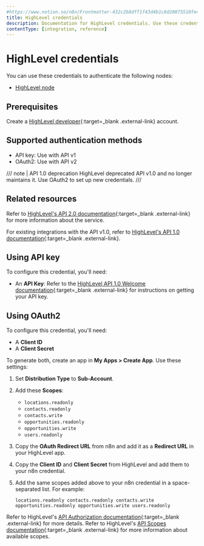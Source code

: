 ```yaml
---
#https://www.notion.so/n8n/Frontmatter-432c2b8dff1f43d4b1c8d20075510fe4
title: HighLevel credentials
description: Documentation for HighLevel credentials. Use these credentials to authenticate HighLevel in n8n, a workflow automation platform.
contentType: [integration, reference]
---
```


# HighLevel credentials

You can use these credentials to authenticate the following nodes:

* [HighLevel node](/integrations/builtin/app-nodes/n8n-nodes-base.highlevel/)

## Prerequisites

Create a [HighLevel developer](https://marketplace.gohighlevel.com/){:target=_blank .external-link} account.

## Supported authentication methods

- API key: Use with API v1
- OAuth2: Use with API v2

/// note | API 1.0 deprecation
HighLevel deprecated API v1.0 and no longer maintains it. Use OAuth2 to set up new credentials.
///

## Related resources

Refer to [HighLevel's API 2.0 documentation](https://highlevel.stoplight.io/docs/integrations/0443d7d1a4bd0-overview){:target=_blank .external-link} for more information about the service.

For existing integrations with the API v1.0, refer to [HighLevel's API 1.0 documentation](https://public-api.gohighlevel.com/){:target=_blank .external-link}.

## Using API key

To configure this credential, you'll need:

- An **API Key**: Refer to the [HighLevel API 1.0 Welcome documentation](https://public-api.gohighlevel.com/){:target=_blank .external-link} for instructions on getting your API key.

## Using OAuth2

To configure this credential, you'll need:

- A **Client ID**
- A **Client Secret**

To generate both, create an app in **My Apps > Create App**. Use these settings:

1. Set **Distribution Type** to **Sub-Account**.
2. Add these **Scopes**:
    - `locations.readonly`
    - `contacts.readonly`
    - `contacts.write`
    - `opportunities.readonly`
    - `opportunities.write`
    - `users.readonly`
3. Copy the **OAuth Redirect URL** from n8n and add it as a **Redirect URL** in your HighLevel app.
4. Copy the **Client ID** and **Client Secret** from HighLevel and add them to your n8n credential.
5. Add the same scopes added above to your n8n credential in a space-separated list. For example:

    ```locations.readonly contacts.readonly contacts.write opportunities.readonly opportunities.write users.readonly```

Refer to HighLevel's [API Authorization documentation](https://highlevel.stoplight.io/docs/integrations/a04191c0fabf9-authorization){:target=_blank .external-link} for more details. Refer to HighLevel's [API Scopes documentation](https://highlevel.stoplight.io/docs/integrations/vcctp9t1w8hja-scopes){:target=_blank .external-link} for more information about available scopes.

